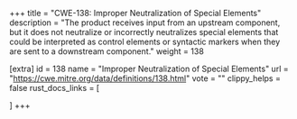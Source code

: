 +++
title = "CWE-138: Improper Neutralization of Special Elements"
description	= "The product receives input from an upstream component, but it does not neutralize or incorrectly neutralizes special elements that could be interpreted as control elements or syntactic markers when they are sent to a downstream component."
weight = 138

[extra]
id = 138
name = "Improper Neutralization of Special Elements"
url = "https://cwe.mitre.org/data/definitions/138.html"
vote = ""
clippy_helps = false
rust_docs_links = [
	
]
+++

